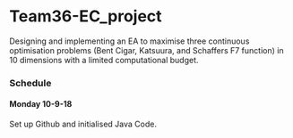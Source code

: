# Team36-EC_project
Designing and implementing an EA to maximise three continuous optimisation problems (Bent Cigar, Katsuura, and Schaffers F7 function) in 10 dimensions with a limited computational budget.


### Schedule
#### Monday 10-9-18
Set up Github and initialised Java Code.
